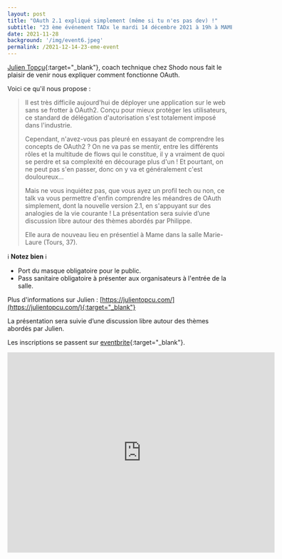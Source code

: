 ```yaml
---
layout: post
title: "OAuth 2.1 expliqué simplement (même si tu n'es pas dev) !"
subtitle: "23 ème événement TADx le mardi 14 décembre 2021 à 19h à MAME (Tours, 37)"
date: 2021-11-28
background: '/img/event6.jpeg'
permalink: /2021-12-14-23-eme-event
---
```

[Julien Topçu](https://julientopcu.com/){:target="_blank"}, coach technique chez Shodo nous fait le plaisir de venir nous expliquer comment fonctionne OAuth.

Voici ce qu'il nous propose :

>Il est très difficile aujourd'hui de déployer une application sur le web sans se frotter à OAuth2. Conçu pour mieux protéger les utilisateurs, ce standard de délégation d'autorisation s'est totalement imposé dans l'industrie.
>
>Cependant, n'avez-vous pas pleuré en essayant de comprendre les concepts de OAuth2 ? On ne va pas se mentir, entre les différents rôles et la multitude de flows qui le constitue, il y a vraiment de quoi se perdre et sa complexité en décourage plus d'un ! Et pourtant, on ne peut pas s'en passer, donc on y va et généralement c'est douloureux…
>
>Mais ne vous inquiétez pas, que vous ayez un profil tech ou non, ce talk va vous permettre d'enfin comprendre les méandres de OAuth simplement, dont la nouvelle version 2.1, en s'appuyant sur des analogies de la vie courante !
>La présentation sera suivie d’une discussion libre autour des thèmes abordés par Philippe.
>
>Elle aura de nouveau lieu en présentiel à Mame dans la salle Marie-Laure (Tours, 37).

ℹ️ **Notez bien** ℹ️ 

 - Port du masque obligatoire pour le public.
 - Pass sanitaire obligatoire à présenter aux organisateurs à l'entrée de la salle. 

Plus d'informations sur Julien : [https://julientopcu.com/](https://julientopcu.com/){:target="_blank"}

La présentation sera suivie d’une discussion libre autour des thèmes abordés par Julien.

Les inscriptions se passent sur [eventbrite](https://www.eventbrite.fr/e/billets-oauth-21-explique-simplement-meme-si-tu-nes-pas-dev-218728010367){:target="_blank"}.

<iframe src="https://www.google.com/maps/embed?pb=!1m14!1m8!1m3!1d5401.937664338934!2d0.668619!3d47.393041!3m2!1i1024!2i768!4f13.1!3m3!1m2!1s0x0%3A0xf59dd58d55f79b77!2sMAME!5e0!3m2!1sfr!2sfr!4v1572774528763!5m2!1sfr!2sfr" width="600" height="450" frameborder="0" style="border:0;" allowfullscreen=""></iframe>




